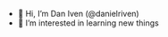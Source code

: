 - 👋 Hi, I’m Dan Iven (@danielriven)
- 👀 I’m interested in learning new things

<!---
danielriven/danielriven is a ✨ special ✨ repository because its `README.md` (this file) appears on your GitHub profile.
You can click the Preview link to take a look at your changes.
--->
